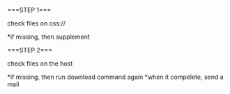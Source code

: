 ===STEP 1===

check files on oss://

*if missing, then supplement

===STEP 2===

check files on the host

*if missing, then run download command again
*when it compelete, send a mail

